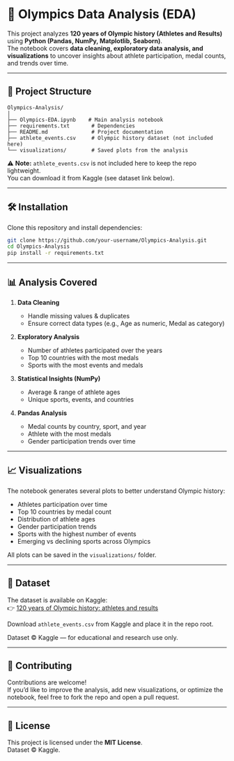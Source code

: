# 🏅 Olympics Data Analysis (EDA)

This project analyzes **120 years of Olympic history (Athletes and Results)** using **Python (Pandas, NumPy, Matplotlib, Seaborn)**.  
The notebook covers **data cleaning, exploratory data analysis, and visualizations** to uncover insights about athlete participation, medal counts, and trends over time.

---

## 📂 Project Structure

```
Olympics-Analysis/
│
├── Olympics-EDA.ipynb    # Main analysis notebook
├── requirements.txt       # Dependencies
├── README.md              # Project documentation
├── athlete_events.csv     # Olympic history dataset (not included here)
└── visualizations/        # Saved plots from the analysis
```

⚠️ **Note:** `athlete_events.csv` is not included here to keep the repo lightweight.  
You can download it from Kaggle (see dataset link below).

---

## 🛠️ Installation

Clone this repository and install dependencies:

```bash
git clone https://github.com/your-username/Olympics-Analysis.git
cd Olympics-Analysis
pip install -r requirements.txt
```

---

## 📊 Analysis Covered

1. **Data Cleaning**
   - Handle missing values & duplicates  
   - Ensure correct data types (e.g., Age as numeric, Medal as category)

2. **Exploratory Analysis**
   - Number of athletes participated over the years  
   - Top 10 countries with the most medals  
   - Sports with the most events and medals  

3. **Statistical Insights (NumPy)**
   - Average & range of athlete ages  
   - Unique sports, events, and countries  

4. **Pandas Analysis**
   - Medal counts by country, sport, and year  
   - Athlete with the most medals  
   - Gender participation trends over time  

---

## 📈 Visualizations

The notebook generates several plots to better understand Olympic history:

- Athletes participation over time  
- Top 10 countries by medal count  
- Distribution of athlete ages  
- Gender participation trends  
- Sports with the highest number of events  
- Emerging vs declining sports across Olympics  

All plots can be saved in the `visualizations/` folder.

---

## 📂 Dataset

The dataset is available on Kaggle:  
👉 [120 years of Olympic history: athletes and results](https://www.kaggle.com/datasets/heesoo37/120-years-of-olympic-history-athletes-and-results)

Download `athlete_events.csv` from Kaggle and place it in the repo root.

Dataset © Kaggle — for educational and research use only.

---

## 🤝 Contributing

Contributions are welcome!  
If you’d like to improve the analysis, add new visualizations, or optimize the notebook, feel free to fork the repo and open a pull request.

---

## 📜 License

This project is licensed under the **MIT License**.  
Dataset © Kaggle.
